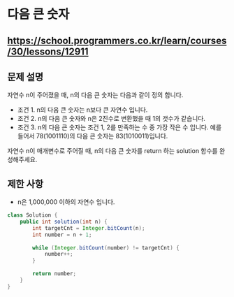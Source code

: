# 다음 큰 숫자
https://school.programmers.co.kr/learn/courses/30/lessons/12911
---
## 문제 설명
자연수 n이 주어졌을 때, n의 다음 큰 숫자는 다음과 같이 정의 합니다.

+ 조건 1. n의 다음 큰 숫자는 n보다 큰 자연수 입니다.
+ 조건 2. n의 다음 큰 숫자와 n은 2진수로 변환했을 때 1의 갯수가 같습니다.
+ 조건 3. n의 다음 큰 숫자는 조건 1, 2를 만족하는 수 중 가장 작은 수 입니다.
예를 들어서 78(1001110)의 다음 큰 숫자는 83(1010011)입니다.

자연수 n이 매개변수로 주어질 때, n의 다음 큰 숫자를 return 하는 solution 함수를 완성해주세요.

## 제한 사항
+ n은 1,000,000 이하의 자연수 입니다.
```java
class Solution {
    public int solution(int n) {
        int targetCnt = Integer.bitCount(n);
        int number = n + 1;
        
        while (Integer.bitCount(number) != targetCnt) {
            number++;
        }
        
        return number;
    }
}
```